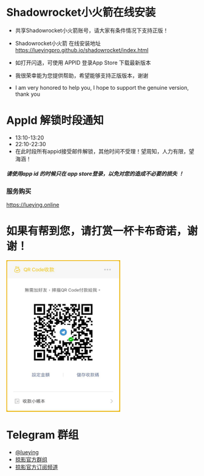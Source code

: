 # Shadowrocket小火箭在线安装 
- 共享Shadowrocket小火箭账号，请大家有条件情况下支持正版！

- Shadowrocket小火箭 在线安装地址 https://lueyingpro.github.io/shadowrocket/index.html
- 如打开闪退，可使用 APPID 登录App Store 下载最新版本

- 我很荣幸能为您提供帮助，希望能够支持正版版本，谢谢
- I am very honored to help you, I hope to support the genuine version, thank you
  

# AppId 解锁时段通知
-  13:10-13:20
-  22:10-22:30
- 在此时段所有appid接受邮件解锁，其他时间不受理！望周知，人力有限，望海涵！

##### 请使用app id 的时候只在 app store登录，以免对您的造成不必要的损失 ！

### 服务购买
https://lueying.online



# 如果有帮到您，请打赏一杯卡布奇诺，谢谢！


<img src="./421582951065_.pic.jpg" width = "300" height = "400" alt="二维码赞赏" align=center />


# Telegram 群组
  * [@lueying](https://t.me/lueying) 
  * [掠影官方群组](https://t.me/lueying_b)
  * [掠影官方订阅频道](https://t.me/lueying_a)
